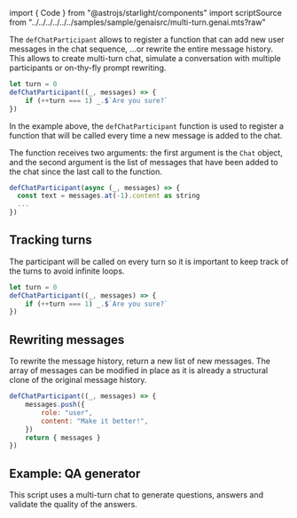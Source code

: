 import { Code } from "@astrojs/starlight/components"
import scriptSource from "../../../../../../samples/sample/genaisrc/multi-turn.genai.mts?raw"

The `defChatParticipant` allows to register a function that can add new user messages in the chat sequence, ...or rewrite the entire message history.
This allows to create multi-turn chat, simulate a conversation with multiple participants or on-thy-fly prompt rewriting.

```js
let turn = 0
defChatParticipant((_, messages) => {
    if (++turn === 1) _.$`Are you sure?`
})
```

In the example above, the `defChatParticipant` function is used to register a function that will be called every time a new message is added to the chat.

The function receives two arguments: the first argument is the `Chat` object, and the second argument is the list of messages that have been added to the chat since the last call to the function.

```js
defChatParticipant(async (_, messages) => {
  const text = messages.at(-1).content as string
  ...
})
```

## Tracking turns

The participant will be called on every turn so it is important to keep track of the turns to avoid infinite loops.

```js
let turn = 0
defChatParticipant((_, messages) => {
    if (++turn === 1) _.$`Are you sure?`
})
```

## Rewriting messages

To rewrite the message history, return a new list of new messages. The array of messages can be modified in place as it is already a structural clone of the original message history.

```js
defChatParticipant((_, messages) => {
    messages.push({
        role: "user",
        content: "Make it better!",
    })
    return { messages }
})
```

## Example: QA generator

This script uses a multi-turn chat to generate questions, answers and validate the quality of the answers.

<Code code={scriptSource} wrap={true} lang="js" title="qa-gen.genai.mjs" />